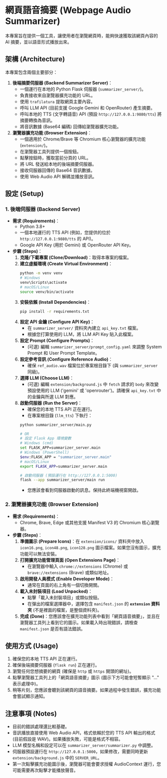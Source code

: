 # 網頁語音摘要 (Webpage Audio Summarizer)

本專案旨在提供一個工具，讓使用者在瀏覽網頁時，能夠快速獲取該網頁內容的 AI 摘要，並以語音形式播放出來。

## 架構 (Architecture)

本專案包含兩個主要部分：

1.  **後端摘要伺服器 (Backend Summarizer Server)**：
    *   一個運行在本地的 Python Flask 伺服器 (`summarizer_server/`)。
    *   負責接收來自瀏覽器擴充功能的 URL。
    *   使用 `trafilatura` 提取網頁主要內容。
    *   呼叫 LLM API (目前支援 Google Gemini 和 OpenRouter) 產生摘要。
    *   呼叫本地的 TTS (文字轉語音) API (預設 `http://127.0.0.1:9880/tts`) 將摘要轉換為音訊。
    *   將音訊數據 (Base64 編碼) 回傳給瀏覽器擴充功能。
2.  **瀏覽器擴充功能 (Browser Extension)**：
    *   一個適用於 Chrome/Brave 等 Chromium 核心瀏覽器的擴充功能 (`extension/`)。
    *   在瀏覽器工具列提供一個按鈕。
    *   點擊按鈕時，獲取當前分頁的 URL。
    *   將 URL 發送給本地的後端摘要伺服器。
    *   接收伺服器回傳的 Base64 音訊數據。
    *   使用 Web Audio API 解碼並播放音訊。

## 設定 (Setup)

### 1. 後端伺服器 (Backend Server)

*   **需求 (Requirements)**：
    *   Python 3.8+
    *   一個本地運行的 TTS API (例如，您提供的位於 `http://127.0.0.1:9880/tts` 的 API)。
    *   Google API Key (用於 Gemini) 或 OpenRouter API Key。
*   **步驟 (Steps)**：
    1.  **克隆/下載專案 (Clone/Download)**：取得本專案的檔案。
    2.  **建立虛擬環境 (Create Virtual Environment)**：
        ```bash
        python -m venv venv
        # Windows
        venv\Scripts\activate
        # macOS/Linux
        source venv/bin/activate
        ```
    3.  **安裝依賴 (Install Dependencies)**：
        ```bash
        pip install -r requirements.txt
        ```
    4.  **設定 API 金鑰 (Configure API Key)**：
        *   在 `summarizer_server/` 資料夾內建立 `api_key.txt` 檔案。
        *   根據您打算使用的 LLM，將 LLM API Key 貼入此檔案。
    5.  **設定 Prompt (Configure Prompts)**：
        *   (可選) 編輯 `summarizer_server/prompt_config.yaml` 來調整 System Prompt 和 User Prompt Template。
    6.  **設定參考音訊 (Configure Reference Audio)**：
        *   確保 `ref_audio.wav` 檔案位於專案根目錄下 (與 `summarizer_server` 同級)。
    7.  **選擇 LLM (Choose LLM)**：
        *   (可選) 編輯 `extension/background.js` 中 `fetch` 請求的 `body` 來改變預設使用的 LLM ('gemini' 或 'openrouter')。請確保 `api_key.txt` 中的金鑰與所選 LLM 對應。
    8.  **啟動伺服器 (Run the Server)**：
        *   確保您的本地 TTS API 正在運行。
        *   在專案根目錄 (`llm_tts`) 下執行：
          ```bash
          python summarizer_server/main.py

          # OR
          # 設定 Flask App 環境變數
          # Windows (cmd)
          set FLASK_APP=summarizer_server.main
          # Windows (PowerShell)
          $env:FLASK_APP = "summarizer_server.main"
          # macOS/Linux
          export FLASK_APP=summarizer_server.main

          # 啟動伺服器 (預設運行在 http://127.0.0.1:5000)
          flask --app summarizer_server/main run
          ```
        *   您應該會看到伺服器啟動的訊息。保持此終端機視窗開啟。

### 2. 瀏覽器擴充功能 (Browser Extension)

*   **需求 (Requirements)**：
    *   Chrome, Brave, Edge 或其他支援 Manifest V3 的 Chromium 核心瀏覽器。
*   **步驟 (Steps)**：
    1.  **準備圖示 (Prepare Icons)**：在 `extension/icons/` 資料夾中放入 `icon16.png`, `icon48.png`, `icon128.png` 圖示檔案。如果您沒有圖示，擴充功能可以無法安裝。
    2.  **打開擴充功能管理頁面 (Open Extensions Page)**：
        *   在瀏覽器中輸入 `chrome://extensions` (Chrome) 或 `brave://extensions` (Brave) 或類似地址。
    3.  **啟用開發人員模式 (Enable Developer Mode)**：
        *   通常在頁面的右上角有一個切換開關。
    4.  **載入未封裝項目 (Load Unpacked)**：
        *   點擊「載入未封裝項目」或類似按鈕。
        *   在彈出的檔案選擇器中，選擇包含 `manifest.json` 的 **`extension` 資料夾** (不是裡面的檔案，是整個資料夾)。
    5.  **完成 (Done)**：您應該會在擴充功能列表中看到「網頁語音摘要」，並且在瀏覽器工具列上看到它的圖示。如果載入時出現錯誤，請檢查 `manifest.json` 是否有語法錯誤。

## 使用方式 (Usage)

1.  確保您的本地 TTS API 正在運行。
2.  確保後端摘要伺服器 (`flask run`) 正在運行。
3.  瀏覽任何您想摘要的網頁 (確保是 `http` 或 `https` 開頭的網址)。
4.  點擊瀏覽器工具列上的「網頁語音摘要」圖示 (圖示下方可能會短暫顯示 "..." 表示處理中)。
5.  稍等片刻，您應該會聽到該網頁的語音摘要。如果過程中發生錯誤，擴充功能會嘗試顯示通知。

## 注意事項 (Notes)

*   目前的錯誤處理還比較基礎。
*   音訊播放直接使用 Web Audio API，格式依賴於您的 TTS API 輸出的格式 (目前假設是 WAV)。如果播放失敗，可能是格式不相容。
*   LLM 模型名稱和設定可以在 `summarizer_server/summarizer.py` 中調整。
*   伺服器預設運行在 `http://127.0.0.1:5000`，如果修改，需要同時更新 `extension/background.js` 中的 `SERVER_URL`。
*   第一次點擊擴充功能圖示後，瀏覽器可能會要求授權 AudioContext 運行，您可能需要再次點擊才能播放聲音。